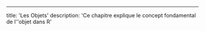 ---
title: 'Les Objets'
description: 'Ce chapitre explique le concept fondamental de l''objet dans R'
